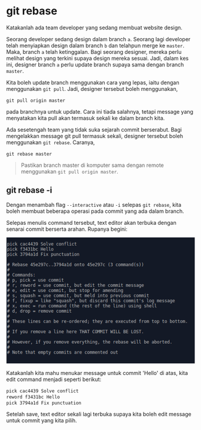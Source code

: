 # git rebase

Katakanlah ada team developer yang sedang membuat website design.

Seorang developer sedang design dalam branch `a`. Seorang lagi developer telah
menyiapkan design dalam branch `b` dan telahpun merge ke `master`. Maka, branch
`a` telah ketinggalan. Bagi seorang designer, mereka perlu melihat design yang
terkini supaya design mereka sesuai. Jadi, dalam kes ini, designer branch `a`
perlu update branch supaya sama dengan branch `master`.

Kita boleh update branch menggunakan cara yang lepas, iaitu dengan menggunakan
`git pull`. Jadi, designer tersebut boleh menggunakan,

```
git pull origin master
```

pada branchnya untuk update. Cara ini tiada salahnya, tetapi message yang
menyatakan kita pull akan termasuk sekali ke dalam branch kita.

Ada sesetengah team yang tidak suka sejarah commit berserabut. Bagi mengelakkan
message git pull termasuk sekali, designer tersebut boleh menggunakan `git
rebase`. Caranya,

```
git rebase master
```

> Pastikan branch master di komputer sama dengan remote menggunakan `git pull
> origin master`.

## git rebase -i

Dengan menambah flag `--interactive` atau `-i` selepas `git rebase`, kita boleh
membuat beberapa operasi pada commit yang ada dalam branch.

Selepas menulis command tersebut, text editor akan terbuka dengan senarai
commit berserta arahan. Rupanya begini:

![Gambar git rebase interactive](img/git_rebase_interactive.png)

Katakanlah kita mahu menukar message untuk commit 'Hello' di atas, kita edit
command menjadi seperti berikut:

```
pick cac4439 Solve conflict
reword f3431bc Hello
pick 3794a1d Fix punctuation
```

Setelah save, text editor sekali lagi terbuka supaya kita boleh edit message
untuk commit yang kita pilih.
